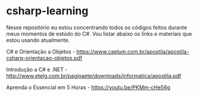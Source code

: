 # csharp-learning

Nesse repositório eu estou concentrando todos os códigos feitos durante meus momentos de estúdo do C#. Vou listar abaixo os links e materiais que estou usando atualmente. 

C# e Orientação a Objetos - https://www.caelum.com.br/apostila/apostila-csharp-orientacao-objetos.pdf

Introdução a C# e .NET - http://www.etelg.com.br/paginaete/downloads/informatica/apostila.pdf

Aprenda o Essencial em 5 Horas - https://youtu.be/PKMm-cHe56g
